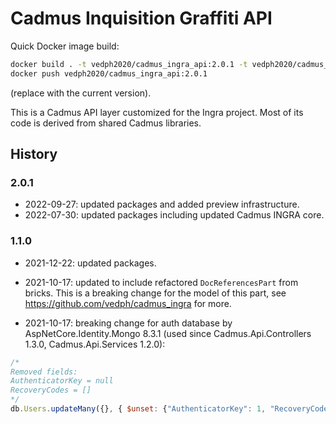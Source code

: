 # Cadmus Inquisition Graffiti API

Quick Docker image build:

```bash
docker build . -t vedph2020/cadmus_ingra_api:2.0.1 -t vedph2020/cadmus_ingra_api:latest
docker push vedph2020/cadmus_ingra_api:2.0.1
```

(replace with the current version).

This is a Cadmus API layer customized for the Ingra project. Most of its code is derived from shared Cadmus libraries.

## History

### 2.0.1

- 2022-09-27: updated packages and added preview infrastructure.
- 2022-07-30: updated packages including updated Cadmus INGRA core.

### 1.1.0

- 2021-12-22: updated packages.

- 2021-10-17: updated to include refactored `DocReferencesPart` from bricks. This is a breaking change for the model of this part, see <https://github.com/vedph/cadmus_ingra> for more.

- 2021-10-17: breaking change for auth database by AspNetCore.Identity.Mongo 8.3.1 (used since Cadmus.Api.Controllers 1.3.0, Cadmus.Api.Services 1.2.0):

```js
/*
Removed fields:
AuthenticatorKey = null
RecoveryCodes = []
*/
db.Users.updateMany({}, { $unset: {"AuthenticatorKey": 1, "RecoveryCodes": 1} });
```
